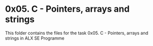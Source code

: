 # 0x05. C - Pointers, arrays and strings
This folder contains the files for the task 0x05. C - Pointers, arrays and strings in ALX SE Programme
